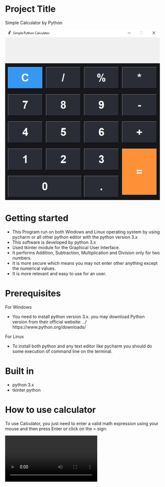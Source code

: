 # Project Title
Simple Calculator by Python

![screenshot](preview.png)

# Getting started

<ul> 
<li> This Program run on both Windows and Linux operating system by using pycharm or all other python editor with the python version 3.x  </li>
<li> This software is developed by python 3.x </li>
<li> Used tkinter module for the Graphical User Interface. </li>
<li> It performs  Addition, Subtraction, Multiplication and Division only for two numbers. </li>
<li> It is more secure which means you may not enter other anything except the numerical values. </li>
<li> It is more relevant and easy to use for an user. </li>
</ul>

# Prerequisites

For Windows

<ul>
<li>You need to install python version 3.x. you may download Python version from their official website: ../ https://www.python.org/downloads/ <br/>
</li>
</ul>

For Linux

<ul> 
<li> To install both python and any text editor like pycharm you should do some execution of command line on the terminal.  </li>

</ul>

# Built in
<ul> <li> python 3.x  <br/></li> <li> tkinter python <br/> </li> </ul>

# How to use calculator

To use Calculator, you just need to enter a valid math expression using your mouse and then press Enter or click on the = sign:

![Screenshot](preview.mp4)
